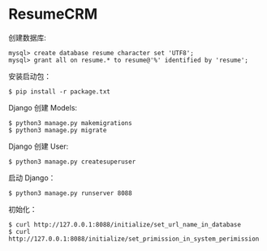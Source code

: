 # ResumeCRM

创建数据库:
```
mysql> create database resume character set 'UTF8';
mysql> grant all on resume.* to resume@'%' identified by 'resume';
```

安装启动包：
```
$ pip install -r package.txt
```

Django 创建 Models:
```
$ python3 manage.py makemigrations
$ python3 manage.py migrate
```

Django 创建 User:
```
$ python3 manage.py createsuperuser
```

启动 Django：
```
$ python3 manage.py runserver 8088
```

初始化：
```
$ curl http://127.0.0.1:8088/initialize/set_url_name_in_database
$ curl http://127.0.0.1:8088/initialize/set_primission_in_system_perimission
```